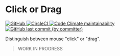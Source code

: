 # Click or Drag

<a href="./LICENSE">
  <img alt="GitHub" src="https://img.shields.io/github/license/acfatah/click-or-drag?style=flat-square">
</a>

<a href="https://dl.circleci.com/status-badge/redirect/gh/acfatah/click-or-drag/tree/main">
  <img alt="CircleCI" src="https://img.shields.io/circleci/build/github/acfatah/click-or-drag?label=circleci&style=flat-square">
</a>

<a href="https://codeclimate.com/github/acfatah/click-or-drag">
  <img alt="Code Climate maintainability" src="https://img.shields.io/codeclimate/maintainability/acfatah/click-or-drag?style=flat-square">
</a>

<a href="https://github.com/acfatah/click-or-drag/commits/main">
  <img alt="GitHub last commit (by committer)" src="https://img.shields.io/github/last-commit/acfatah/click-or-drag?display_timestamp=committer&style=flat-square">
</a>

Distinguish between mouse "click" or "drag".

> WORK IN PROGRESS
